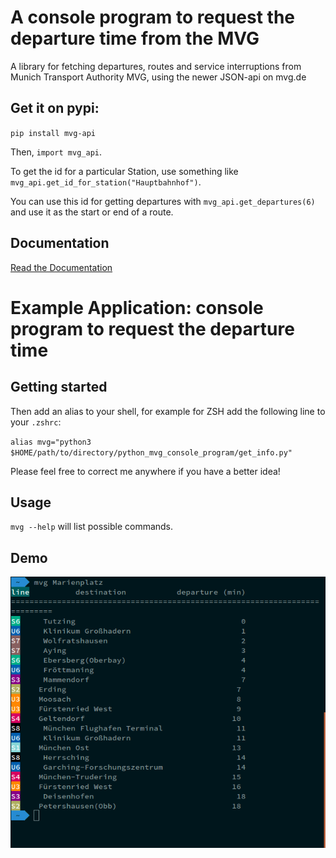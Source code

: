 # A console program to request the departure time from the MVG

A library for fetching departures, routes and service interruptions from Munich Transport Authority MVG, using the newer JSON-api on mvg.de

## Get it on pypi:
`pip install mvg-api`


Then, `import mvg_api`.

To get the id for a particular Station, use something like `mvg_api.get_id_for_station("Hauptbahnhof")`.

You can use this id for getting departures with `mvg_api.get_departures(6)` and use it as the start or end of a route.

## Documentation
[Read the Documentation](http://python-mvg-departures.readthedocs.io/en/latest/?)

# Example Application: console program to request the departure time

## Getting started

Then add an alias to your shell, for example for ZSH add the following line to your `.zshrc`:

`alias mvg="python3 $HOME/path/to/directory/python_mvg_console_program/get_info.py"`

Please feel free to correct me anywhere if you have a better idea!

## Usage
`mvg --help` will list possible commands.

## Demo
![screenshot](demo.png)
